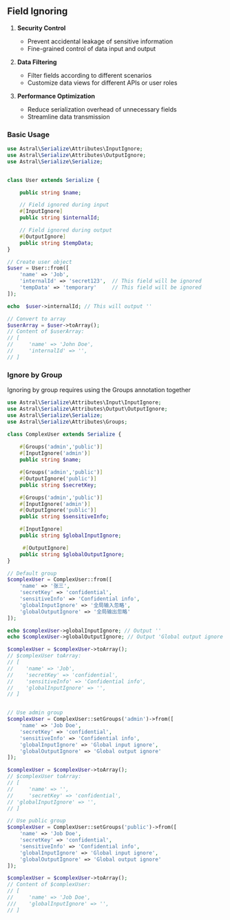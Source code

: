 ## Field Ignoring

1. **Security Control**
    - Prevent accidental leakage of sensitive information
    - Fine-grained control of data input and output

2. **Data Filtering**
    - Filter fields according to different scenarios
    - Customize data views for different APIs or user roles

3. **Performance Optimization**
    - Reduce serialization overhead of unnecessary fields
    - Streamline data transmission

### Basic Usage

```php
use Astral\Serialize\Attributes\InputIgnore;
use Astral\Serialize\Attributes\OutputIgnore;
use Astral\Serialize\Serialize;


class User extends Serialize {

    public string $name;

    // Field ignored during input
    #[InputIgnore]
    public string $internalId;

    // Field ignored during output
    #[OutputIgnore]
    public string $tempData;
}

// Create user object
$user = User::from([
    'name' => 'Job',
    'internalId' => 'secret123',  // This field will be ignored
    'tempData' => 'temporary'     // This field will be ignored
]);

echo  $user->internalId; // This will output ''

// Convert to array
$userArray = $user->toArray();
// Content of $userArray:
// [
//     'name' => 'John Doe',
//     'internalId' => '',
// ]
```

### Ignore by Group

Ignoring by group requires using the Groups annotation together

```php
use Astral\Serialize\Attributes\Input\InputIgnore;
use Astral\Serialize\Attributes\Output\OutputIgnore;
use Astral\Serialize\Serialize;
use Astral\Serialize\Attributes\Groups;

class ComplexUser extends Serialize {
   
    #[Groups('admin','public')]
    #[InputIgnore('admin')]
    public string $name;

    #[Groups('admin','public')]
    #[OutputIgnore('public')]
    public string $secretKey;

    #[Groups('admin','public')]
    #[InputIgnore('admin')]
    #[OutputIgnore('public')]
    public string $sensitiveInfo;

    #[InputIgnore]
    public string $globalInputIgnore;

     #[OutputIgnore]
    public string $globalOutputIgnore;
}

// Default group
$complexUser = ComplexUser::from([
    'name' => '张三',
    'secretKey' => 'confidential',
    'sensitiveInfo' => 'Confidential info',
    'globalInputIgnore' => '全局输入忽略',
    'globalOutputIgnore' => '全局输出忽略'
]);

echo $complexUser->globalInputIgnore; // Output ''
echo $complexUser->globalOutputIgnore; // Output 'Global output ignore'

$complexUser = $complexUser->toArray();
// $complexUser toArray:
// [
//    'name' => 'Job',
//    'secretKey' => 'confidential',
//    'sensitiveInfo' => 'Confidential info',
//    'globalInputIgnore' => '',
// ]


// Use admin group
$complexUser = ComplexUser::setGroups('admin')->from([
    'name' => 'Job Doe',
    'secretKey' => 'confidential',
    'sensitiveInfo' => 'Confidential info',
    'globalInputIgnore' => 'Global input ignore',
    'globalOutputIgnore' => 'Global output ignore'
]);

$complexUser = $complexUser->toArray();
// $complexUser toArray:
// [
//     'name' => '',
//     'secretKey' => 'confidential',
// 'globalInputIgnore' => '',
// ]

// Use public group
$complexUser = ComplexUser::setGroups('public')->from([
    'name' => 'Job Doe',
    'secretKey' => 'confidential',
    'sensitiveInfo' => 'Confidential info',
    'globalInputIgnore' => 'Global input ignore',
    'globalOutputIgnore' => 'Global output ignore'
]);

$complexUser = $complexUser->toArray();
// Content of $complexUser:
// [
//     'name' => 'Job Doe',
///    'globalInputIgnore' => '',
// ]
```